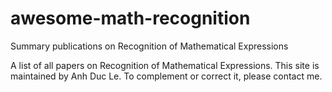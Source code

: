 # awesome-math-recognition

Summary publications on Recognition of Mathematical Expressions

A list of all papers on Recognition of Mathematical Expressions. This site is maintained by Anh Duc Le. To complement or correct it, please contact me.
